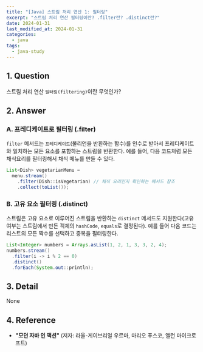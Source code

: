 ```yaml
---
title: "[Java] 스트림 처리 연산 1: 필터링"
excerpt: "스트림 처리 연산 필터링이란? .filter란? .distinct란?"
date: 2024-01-31
last_modified_at: 2024-01-31
categories:
  - java
tags:
  - java-study
---
```


## 1. Question

스트림 처리 연산 `필터링(filtering)`이란 무엇인가?

## 2. Answer

### A. 프레디케이트로 필터링 (.filter)

`filter` 메서드는 `프레디케이트`(불리언을 반환하는 함수)를 인수로  받아서 프레디케이트와 일치하는 모든 요소를 포함하는 스트림을 반환한다. 예를 들어, 다음 코드처럼 모든 채식요리를 필터링해서 채식 메뉴를 만들 수 있다.

```java
List<Dish> vegetarianMenu =
  menu.stream()
    .filter(Dish::isVegetarian) // 채식 요리인지 확인하는 메서드 참조
    .collect(toList());
```

### B. 고유 요소 필터링 (.distinct)

스트림은 고유 요소로 이루어진 스트림을 반환하는 `distinct` 메서드도 지원한다(고유 여부는 스트림에서 만든 객체의 `hashCode`, `equals`로 결정된다). 예를 들어 다음 코드는 리스트의 모든 짝수를 선택하고 중복을 필터링한다.

```java
List<Integer> numbers = Arrays.asList(1, 2, 1, 3, 3, 2, 4);
numbers.stream()
  .filter(i -> i % 2 == 0)
  .distinct()
  .forEach(System.out::println);
```

## 3. Detail

None

## 4. Reference

* **"모던 자바 인 액션"** (저자: 라울-게이브리얼 우르마, 마리오 푸스코, 앨런 마이크로프트)